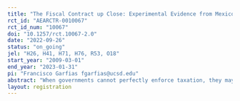 ```yaml
---
title: "The Fiscal Contract up Close: Experimental Evidence from Mexico City"
rct_id: "AEARCTR-0010067"
rct_id_num: "10067"
doi: "10.1257/rct.10067-2.0"
date: "2022-09-26"
status: "on_going"
jel: "H26, H41, H71, H76, R53, O18"
start_year: "2009-03-01"
end_year: "2023-01-31"
pi: "Francisco Garfias fgarfias@ucsd.edu"
abstract: "When governments cannot perfectly enforce taxation, they may seek to exchange services for voluntary citizen tax compliance. This fiscal contract requires that tax morale responds to public service provision. In this paper, we present experimental evidence of the impact of local public infrastructure on tax compliance, leveraging a large public investment experiment and individual property tax records from Mexico City."
layout: registration
---
```


